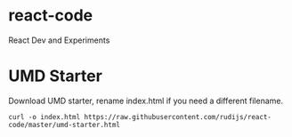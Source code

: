 # react-code
React Dev and Experiments


# UMD Starter

Download UMD starter, rename index.html if you need a different filename.

`curl -o index.html https://raw.githubusercontent.com/rudijs/react-code/master/umd-starter.html`
